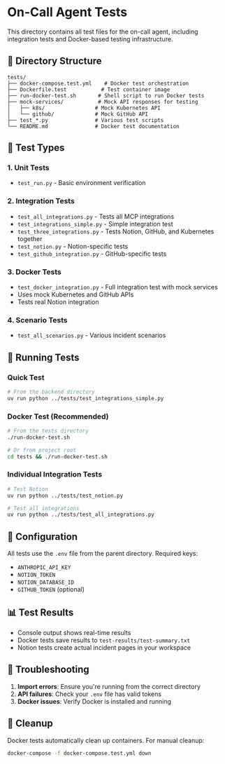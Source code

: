 # On-Call Agent Tests

This directory contains all test files for the on-call agent, including integration tests and Docker-based testing infrastructure.

## 📁 Directory Structure

```
tests/
├── docker-compose.test.yml    # Docker test orchestration
├── Dockerfile.test           # Test container image
├── run-docker-test.sh       # Shell script to run Docker tests
├── mock-services/           # Mock API responses for testing
│   ├── k8s/                # Mock Kubernetes API
│   └── github/             # Mock GitHub API
├── test_*.py               # Various test scripts
└── README.md               # Docker test documentation
```

## 🧪 Test Types

### 1. **Unit Tests**
- `test_run.py` - Basic environment verification

### 2. **Integration Tests**
- `test_all_integrations.py` - Tests all MCP integrations
- `test_integrations_simple.py` - Simple integration test
- `test_three_integrations.py` - Tests Notion, GitHub, and Kubernetes together
- `test_notion.py` - Notion-specific tests
- `test_github_integration.py` - GitHub-specific tests

### 3. **Docker Tests**
- `test_docker_integration.py` - Full integration test with mock services
- Uses mock Kubernetes and GitHub APIs
- Tests real Notion integration

### 4. **Scenario Tests**
- `test_all_scenarios.py` - Various incident scenarios

## 🚀 Running Tests

### Quick Test
```bash
# From the backend directory
uv run python ../tests/test_integrations_simple.py
```

### Docker Test (Recommended)
```bash
# From the tests directory
./run-docker-test.sh

# Or from project root
cd tests && ./run-docker-test.sh
```

### Individual Integration Tests
```bash
# Test Notion
uv run python ../tests/test_notion.py

# Test all integrations
uv run python ../tests/test_all_integrations.py
```

## 🔧 Configuration

All tests use the `.env` file from the parent directory. Required keys:
- `ANTHROPIC_API_KEY`
- `NOTION_TOKEN`
- `NOTION_DATABASE_ID`
- `GITHUB_TOKEN` (optional)

## 📊 Test Results

- Console output shows real-time results
- Docker tests save results to `test-results/test-summary.txt`
- Notion tests create actual incident pages in your workspace

## 🐛 Troubleshooting

1. **Import errors**: Ensure you're running from the correct directory
2. **API failures**: Check your `.env` file has valid tokens
3. **Docker issues**: Verify Docker is installed and running

## 🧹 Cleanup

Docker tests automatically clean up containers. For manual cleanup:
```bash
docker-compose -f docker-compose.test.yml down
```